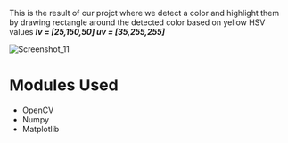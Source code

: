 This is the result of our projct where we detect a color and highlight them by drawing rectangle around the detected color based on yellow HSV values ***lv = [25,150,50] uv = [35,255,255]***


![Screenshot_11](https://user-images.githubusercontent.com/64541739/179205442-a8294b7a-3a78-4420-aac9-ffd1fafce5b3.png)

# **Modules Used**

- OpenCV
- Numpy
- Matplotlib
